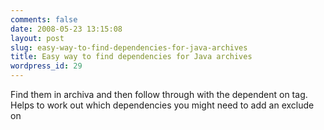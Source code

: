 ```yaml
---
comments: false
date: 2008-05-23 13:15:08
layout: post
slug: easy-way-to-find-dependencies-for-java-archives
title: Easy way to find dependencies for Java archives
wordpress_id: 29
---
```


Find them in archiva and then follow through with the dependent on tag. Helps to work out which dependencies you might need to add an exclude on
